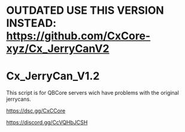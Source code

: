 # OUTDATED USE THIS VERSION INSTEAD: https://github.com/CxCore-xyz/Cx_JerryCanV2

# Cx_JerryCan_V1.2
This script is for QBCore servers wich have problems with the original jerrycans.

https://dsc.gg/CxCCore

https://discord.gg/CcVQHbJCSH
